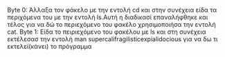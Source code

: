 Byte 0: Άλλαξα τον φάκελο με την εντολή cd και στην συνέχεια είδα τα περιχόμενα του με την εντολή ls.Αυτή η διαδικασί επαναλήφθηκε και τέλος για να δώ το περιεχόμενο του φακέλο χρησιμοποιήσα την εντολή cat.
Byte 1: Είδα το πειριεχόμενο του φακέλου με ls και στη συνέχεια εκτέλεσασ την εντολή man supercalifragilisticexpialidocious για να δω τι εκτελεί(κάνει) το πρόγραμμα
